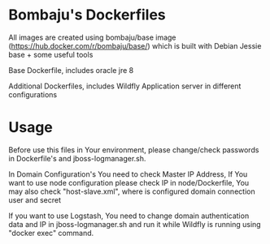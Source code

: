 # Bombaju's Dockerfiles

All images are created using bombaju/base image (https://hub.docker.com/r/bombaju/base/) which is built with Debian Jessie base + some useful tools

Base Dockerfile, includes oracle jre 8

Additional Dockerfiles, includes Wildfly Application server in different configurations

# Usage

Before use this files in Your environment, please change/check passwords in Dockerfile's and jboss-logmanager.sh.

In Domain Configuration's You need to check Master IP Address, 
If You want to use node configuration please check IP in node/Dockerfile, You may also check  "host-slave.xml", where is configured domain connection user and secret

If you want to use Logstash, You need to change  domain authentication data  and IP in jboss-logmanager.sh and run it  while Wildfly is running using "docker exec" command.
